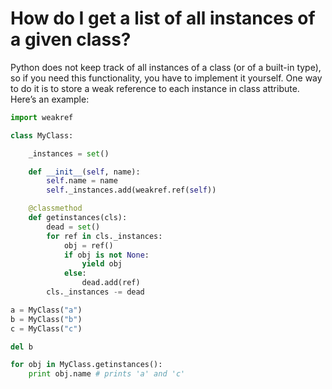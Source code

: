 # How do I get a list of all instances of a given class?

Python does not keep track of all instances of a class (or of a built-in type), so if you need this functionality, you have to implement it yourself. One way to do it is to store a weak reference to each instance in class attribute. Here’s an example:

```Python
import weakref

class MyClass:

    _instances = set()

    def __init__(self, name):
        self.name = name
        self._instances.add(weakref.ref(self))

    @classmethod
    def getinstances(cls):
        dead = set()
        for ref in cls._instances:
            obj = ref()
            if obj is not None:
                yield obj
            else:
                dead.add(ref)
        cls._instances -= dead

a = MyClass("a")
b = MyClass("b")
c = MyClass("c")

del b

for obj in MyClass.getinstances():
    print obj.name # prints 'a' and 'c'
```
